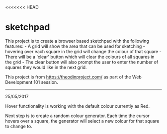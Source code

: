 <<<<<<< HEAD
# sketchpad

This project is to create a browser based sketchpad with the following features:
	- A grid will show the area that can be used for sketching
	- hovering over each square in the grid will change the colour of that square
	- There will be a 'clear' button which will clear the colours of all squares in the grid
	- The clear button will also prompt the user to enter the number of squares they would like in the next grid.

This project is from https://theodinproject.com/ as part of the Web Development 101 session. 

-------------------------------------------------------------------
25/05/2017

Hover functionality is working with the default colour currently as Red. 

Next step is to create a random colour generator. Each time the cursor hovers over a square, the generator will select a new colour for that square to change to.



